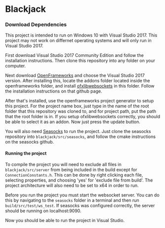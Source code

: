 # Blackjack
### Download Dependencies
This project is intended to run on Windows 10 with Visual Studio 2017. This project may not work on differnet
operating systems and will only run in Visual Studio 2017.    

First download Visual Studio 2017 Community Edition and follow the installation instructions. Then clone this
repository into any folder on your computer.
    
Next download [OpenFrameworks](https://openframeworks.cc/download/) and choose the Visual Studio 2017 version.
After installing this, locate the addons folder located inside the openframeworks folder, and install 
[ofxlibwebsockets](https://github.com/robotconscience/ofxLibwebsockets) in this folder. Follow the installation
instructions on that github page.
    
After that's installed, use the openframeworks project generator to setup this project. For the project name box,
just type in the name of the root folder that this repository was cloned to, and for project path, put the
path that the root folder is in. If you setup ofxlibwebsockets correctly, you should be able to select it as an
addon. Now just press the update button.
    
You will also need [Seasocks](https://github.com/mattgodbolt/seasocks/wiki/Seasocks-quick-tutorial) to run the 
project. Just clone the seasocks repository into ```blackjack/src/seasocks```, and follow the cmake instructions
on the seasocks github.

#### Running the project
To compile the project you will need to exclude all files in ```blackjack/src/server``` from being included in
the build except for ```ConnectionConstants.h```. This can be done by right clicking each file, selecting properties,
and choosing 'yes' for 'exclude file from build'. The project architecture will also need to be set to x64 in order to run.
  
Before you run the project you must start the websocket server. You can do this by navigating to the ```seasocks```
folder in a terminal and then run ```build/src/test/ws_test```. If seasocks was configured correctly, the server
should be running on localhost:9090.
    
Now you should be able to run the project in Visual Studio.